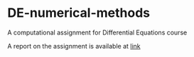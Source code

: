 # DE-numerical-methods
A computational assignment for Differential Equations course

A report on the assignment is available at [link](./Report/Report.pdf)
